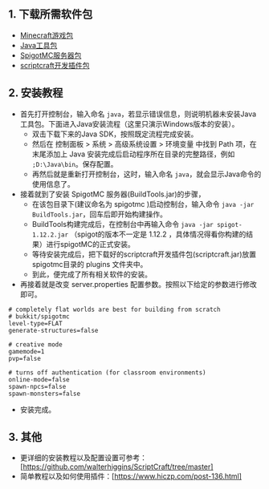 ## 1. 下载所需软件包

- [Minecraft游戏包](https://minecraft.net/en-us/)
- [Java工具包](https://www.java.com/en/)
- [SpigotMC服务器包](https://hub.spigotmc.org/jenkins/job/BuildTools/lastSuccessfulBuild/artifact/target/BuildTools.jar)
- [scriptcraft开发插件包](https://scriptcraftjs.org/download/latest/scriptcraft-3.2.1/)

## 2. 安装教程
* 首先打开控制台，输入命名 `java`，若显示错误信息，则说明机器未安装Java工具包。下面进入Java安装流程（这里只演示Windows版本的安装）。
    * 双击下载下来的Java SDK，按照既定流程完成安装。
    * 然后在 控制面板 > 系统 > 高级系统设置 > 环境变量 中找到 Path 项，在末尾添加上 Java 安装完成后启动程序所在目录的完整路径，例如 `;D:\Java\bin`。保存配置。
    * 再然后就是重新打开控制台，这时，输入命名 `java`，就会显示Java命令的使用信息了。
* 接着就到了安装 SpigotMC 服务器(BuildTools.jar)的步骤，
    * 在该包目录下(建议命名为 spigotmc )启动控制台，输入命令 `java -jar BuildTools.jar`，回车后即开始构建操作。
    * BuildTools构建完成后，在控制台中再输入命令 `java -jar spigot-1.12.2.jar` （spigot的版本不一定是 1.12.2 ，具体情况得看你构建的结果）进行spigotMC的正式安装。
    * 等待安装完成后，把下载好的scriptcraft开发插件包(scriptcraft.jar)放置spigotmc目录的 plugins 文件夹中。
    * 到此，便完成了所有相关软件的安装。
* 再接着就是改变 server.properties 配置参数。按照以下给定的参数进行修改即可。
```
# completely flat worlds are best for building from scratch
# bukkit/spigotmc
level-type=FLAT
generate-structures=false

# creative mode
gamemode=1
pvp=false

# turns off authentication (for classroom environments)
online-mode=false
spawn-npcs=false
spawn-monsters=false
```
* 安装完成。

## 3. 其他

- 更详细的安装教程以及配置设置可参考：[https://github.com/walterhiggins/ScriptCraft/tree/master]
- 简单教程以及如何使用插件：[https://www.hiczp.com/post-136.html]